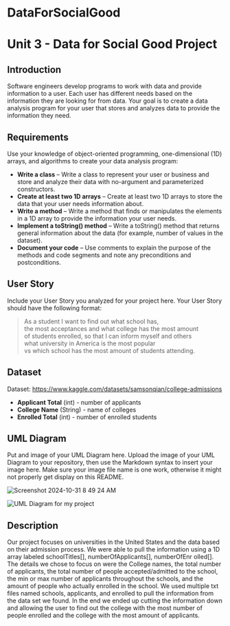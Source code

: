 # DataForSocialGood
# Unit 3 - Data for Social Good Project

## Introduction

Software engineers develop programs to work with data and provide information to a user. Each user has different needs based on the information they are looking for from data. Your goal is to create a data analysis program for your user that stores and analyzes data to provide the information they need.

## Requirements

Use your knowledge of object-oriented programming, one-dimensional (1D) arrays, and algorithms to create your data analysis program:
- **Write a class** – Write a class to represent your user or business and store and analyze their data with no-argument and parameterized constructors.
- **Create at least two 1D arrays** – Create at least two 1D arrays to store the data that your user needs information about.
- **Write a method** – Write a method that finds or manipulates the elements in a 1D array to provide the information your user needs.
- **Implement a toString() method** – Write a toString() method that returns general information about the data (for example, number of values in the dataset).
- **Document your code** – Use comments to explain the purpose of the methods and code segments and note any preconditions and postconditions.

## User Story

Include your User Story you analyzed for your project here. Your User Story should have the following format:

> As a student I want to find out what school has, <br>
> the most acceptances and what college has the most amount <br>
> of students enrolled, so that I can inform myself and others <br>
> what university in America is the most popular <br>
> vs which school has the most amount of students attending. <br>

## Dataset

  Dataset: https://www.kaggle.com/datasets/samsonqian/college-admissions

- **Applicant Total** (int) - number of applicants
- **College Name** (String) - name of colleges
- **Enrolled Total** (int) - number of enrolled students



## UML Diagram

Put and image of your UML Diagram here. Upload the image of your UML Diagram to your repository, then use the Markdown syntax to insert your image here. Make sure your image file name is one work, otherwise it might not properly get display on this README.

![Screenshot 2024-10-31 8 49 24 AM](https://github.com/user-attachments/assets/c0278ae4-f87e-49f2-82ee-87c0114439b1)



![UML Diagram for my project](nameOfImageFileHere.png)

## Description

Our project focuses on universities in the United States and the data based on their admission process. We were able to pull the information using a 1D array labeled schoolTitles[], numberOfApplicants[], numberOfEnr	olled[]. The details we chose to focus on were the College names, the total number of applicants, the total number of people accepted/admitted to the school, the min or max number of applicants throughout the schools, and the amount of people who actually enrolled in the school. We used multiple txt files named schools, applicants, and enrolled to pull the information from the data set we found. In the end we ended up cutting the information down and allowing the user to find out the college with the most number of people enrolled and the college with the most amount of applicants.
